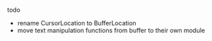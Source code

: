 todo
- rename CursorLocation to BufferLocation
- move text manipulation functions from buffer to their own module
